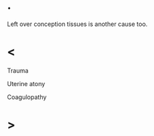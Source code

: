 # .

Left over conception tissues is another cause too.

# <

Trauma

Uterine atony

Coagulopathy

# >

